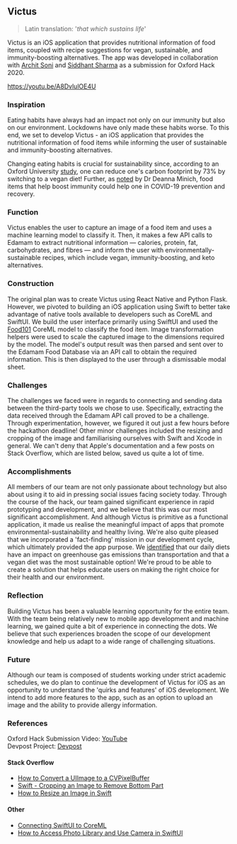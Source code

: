 ## Victus

> Latin translation: '_that which sustains life_'

Victus is an iOS application that provides nutritional information of food items, coupled with recipe suggestions for vegan, sustainable, and immunity-boosting alternatives. The app was developed in collaboration with [Archit Soni](https://github.com/archit-soni) and [Siddhant Sharma](https://github.com/sidsharma3) as a submission for Oxford Hack 2020.

https://youtu.be/A8DvlulOE4U

### Inspiration

Eating habits have always had an impact not only on our immunity but also on our environment. Lockdowns have only made these habits worse. To this end, we set to develop Victus - an iOS application that provides the nutritional information of food items while informing the user of sustainable and immunity-boosting alternatives. 

Changing eating habits is crucial for sustainability since, according to an Oxford University [study](https://www.independent.co.uk/life-style/health-and-families/veganism-environmental-impact-planet-reduced-plant-based-diet-humans-study-a8378631.html), one can reduce one's carbon footprint by 73% by switching to a vegan diet! Further, as [noted](https://www.prweb.com/releases/edamam_launches_an_immunity_supporting_diet_and_meal_recommender_for_the_covid_19_era/prweb17168115.htm) by Dr Deanna Minich, food items that help boost immunity could help one in COVID-19 prevention and recovery.

### Function

Victus enables the user to capture an image of a food item and uses a machine learning model to classify it. Then, it makes a few API calls to Edamam to extract nutritional information — calories, protein, fat, carbohydrates, and fibres — and inform the user with environmentally-sustainable recipes, which include vegan, immunity-boosting, and keto alternatives. 

### Construction

The original plan was to create Victus using React Native and Python Flask. However, we pivoted to building an iOS application using Swift to better take advantage of native tools available to developers such as CoreML and SwiftUI. We build the user interface primarily using SwiftUI and used the [Food101](https://github.com/ph1ps/Food101-CoreML) CoreML model to classify the food item. Image transformation helpers were used to scale the captured image to the dimensions required by the model. The model's output result was then parsed and sent over to the Edamam Food Database via an API call to obtain the required information. This is then displayed to the user through a dismissable modal sheet.

### Challenges

The challenges we faced were in regards to connecting and sending data between the third-party tools we chose to use. Specifically, extracting the data received through the Edamam API call proved to be a challenge. Through experimentation, however, we figured it out just a few hours before the hackathon deadline! Other minor challenges included the resizing and cropping of the image and familiarising ourselves with Swift and Xcode in general. We can't deny that Apple's documentation and a few posts on Stack Overflow, which are listed below, saved us quite a lot of time.

### Accomplishments

All members of our team are not only passionate about technology but also about using it to aid in pressing social issues facing society today. Through the course of the hack, our team gained significant experience in rapid prototyping and development, and we believe that this was our most significant accomplishment. And although Victus is primitive as a functional application, it made us realise the meaningful impact of apps that promote environmental-sustainability and healthy living. We're also quite pleased that we incorporated a 'fact-finding' mission in our development cycle, which ultimately provided the app purpose. We [identified](https://ourworldindata.org/food-choice-vs-eating-local) that our daily diets have an impact on greenhouse gas emissions than transportation and that a vegan diet was the most sustainable option! We're proud to be able to create a solution that helps educate users on making the right choice for their health and our environment.

### Reflection

Building Victus has been a valuable learning opportunity for the entire team. With the team being relatively new to mobile app development and machine learning, we gained quite a bit of experience in connecting the dots. We believe that such experiences broaden the scope of our development knowledge and help us adapt to a wide range of challenging situations.

### Future

Although our team is composed of students working under strict academic schedules, we do plan to continue the development of Victus for iOS as an opportunity to understand the 'quirks and features' of iOS development. We intend to add more features to the app, such as an option to upload an image and the ability to provide allergy information. 

### References

Oxford Hack Submission Video: [YouTube](https://youtu.be/A8DvlulOE4U)  
Devpost Project: [Devpost](https://devpost.com/software/victus)

#### Stack Overflow
- [How to Convert a UIImage to a CVPixelBuffer](https://stackoverflow.com/questions/44462087/how-to-convert-a-uiimage-to-a-cvpixelbuffer)
- [Swift - Cropping an Image to Remove Bottom Part](https://stackoverflow.com/questions/60617982/swift-cropping-an-image-to-remove-bottom-part)
- [How to Resize an Image in Swift](https://stackoverflow.com/questions/31314412/how-to-resize-image-in-swift)

#### Other
- [Connecting SwiftUI to CoreML](https://www.hackingwithswift.com/books/ios-swiftui/connecting-swiftui-to-core-ml)
- [How to Access Photo Library and Use Camera in SwiftUI](https://www.appcoda.com/swiftui-camera-photo-library/)
